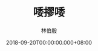 ---
issue: 293
title: 唩摎唩
author: 林伯殷
language: 饒平
date: 2018-09-20T00:00:00.000+08:00
topic: 抒懷
difficulty: 2
wikidata: Q98096174
wikidata_link: https://www.wikidata.org/wiki/Q98096174
---